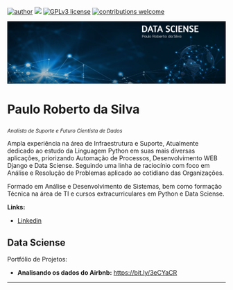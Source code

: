 

[![author](https://img.shields.io/badge/author-carlosfab-red.svg)](https://www.linkedin.com/in/carlosfab) [![](https://img.shields.io/badge/python-3.7+-blue.svg)](https://www.python.org/downloads/release/python-365/) [![GPLv3 license](https://img.shields.io/badge/License-GPLv3-blue.svg)](http://perso.crans.org/besson/LICENSE.html) [![contributions welcome](https://img.shields.io/badge/contributions-welcome-brightgreen.svg?style=flat)](https://github.com/carlosfab/data_science/issues)

<p align="center">
  <img src="Banner_ok.jpg" >
</p>

# Paulo Roberto da Silva
<sub>*Analista de Suporte e Futuro Cientista de Dados*</sub>

Ampla experiência na área de Infraestrutura e Suporte, Atualmente dedicado ao estudo da Linguagem Python em suas mais diversas aplicações, priorizando Automação de Processos, Desenvolvimento WEB Django e Data Sciense.
Seguindo uma linha de raciocínio com foco em Análise e Resolução de Problemas aplicado ao cotidiano das Organizações.

Formado em Análise e Desenvolvimento de Sistemas, bem como formação Técnica na área de TI e cursos extracurriculares em Python e Data Sciense.

<!--**Background in:** Python, Machine Learning, Space Operations and Mathematical Optimisation.-->
**Links:**
* [Linkedin](https://www.linkedin.com/in/paulo-roberto-da-silva-88033b164)
<!--* [Medium](https://www.medium.com)-->

## Data Sciense
Portfólio de Projetos:

* **Analisando os dados do Airbnb:** https://bit.ly/3eCYaCR

<!--* **Como Implementar Regressão Linear com Python:** https://bit.ly/2Li5pzY
* **Data Science: Investigando o naufrágio do Titanic:** https://bit.ly/2Ubr5SH
* **Como Tratar Dados Ausentes com Pandas:** https://bit.ly/31KWSMN
* **XGBoost: aprenda este algoritmo de Machine Learning em Python:** https://bit.ly/2UbRhws
* **Como criar uma Wordcloud em Python:** https://bit.ly/2OxsphM
* **Como lidar com dados desbalanceados:** https://bit.ly/2ZlaNsV
-->
---
